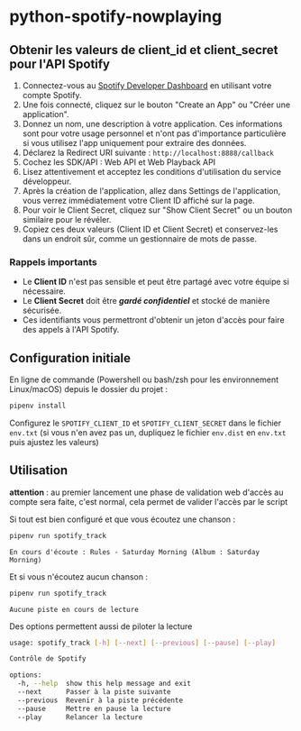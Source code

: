 # python-spotify-nowplaying

## Obtenir les valeurs de client_id et client_secret pour l'API Spotify

1. Connectez-vous au [Spotify Developer Dashboard](https://developer.spotify.com/dashboard/) en utilisant votre compte Spotify.
2. Une fois connecté, cliquez sur le bouton "Create an App" ou "Créer une application".
3. Donnez un nom, une description à votre application. Ces informations sont pour votre usage personnel et n'ont pas d'importance particulière si vous utilisez l'app uniquement pour extraire des données.
4. Déclarez la Redirect URI suivante : `http://localhost:8888/callback`
5. Cochez les SDK/API : Web API et Web Playback API
6. Lisez attentivement et acceptez les conditions d'utilisation du service développeur.
7. Après la création de l'application, allez dans Settings de l'application, vous verrez immédiatement votre Client ID affiché sur la page.
8. Pour voir le Client Secret, cliquez sur "Show Client Secret" ou un bouton similaire pour le révéler.
9. Copiez ces deux valeurs (Client ID et Client Secret) et conservez-les dans un endroit sûr, comme un gestionnaire de mots de passe.

### Rappels importants

- Le **Client ID** n'est pas sensible et peut être partagé avec votre équipe si nécessaire.
- Le **Client Secret** doit être _**gardé confidentiel**_ et stocké de manière sécurisée.
- Ces identifiants vous permettront d'obtenir un jeton d'accès pour faire des appels à l'API Spotify.

## Configuration initiale

En ligne de commande (Powershell ou bash/zsh pour les environnement Linux/macOS) depuis le dossier du projet :

```bash
pipenv install
```

Configurez le `SPOTIFY_CLIENT_ID` et `SPOTIFY_CLIENT_SECRET` dans le fichier `env.txt` (si vous n'en avez pas un, dupliquez le fichier `env.dist` en `env.txt` puis ajustez les valeurs)

## Utilisation

**attention** : au premier lancement une phase de validation web d'accès au compte sera faite, c'est normal, cela permet de valider l'accès par le script

Si tout est bien configuré et que vous écoutez une chanson :

```bash
pipenv run spotify_track
```

```text
En cours d'écoute : Rules - Saturday Morning (Album : Saturday Morning)
```

Et si vous n'écoutez aucun chanson :

```bash
pipenv run spotify_track
```

```text
Aucune piste en cours de lecture
```

Des options permettent aussi de piloter la lecture

```bash
usage: spotify_track [-h] [--next] [--previous] [--pause] [--play]

Contrôle de Spotify

options:
  -h, --help  show this help message and exit
  --next      Passer à la piste suivante
  --previous  Revenir à la piste précédente
  --pause     Mettre en pause la lecture
  --play      Relancer la lecture
```
